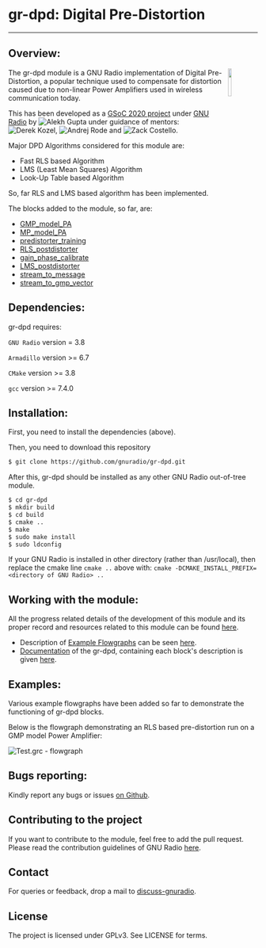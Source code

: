 # gr-dpd: Digital Pre-Distortion
--------------------------------------

## Overview:
<img align="right" src="https://wiki.gnuradio.org/images/2/2f/Gnuradio_logo_icon.png?054f8" width="12%" />

The gr-dpd module is a GNU Radio implementation of Digital Pre-Distortion, a popular technique used to compensate for 
distortion caused due to non-linear Power Amplifiers used in wireless communication today.

This has been developed as a [GSoC 2020 project](https://summerofcode.withgoogle.com/projects/#6468946162614272)
under [GNU Radio](https://summerofcode.withgoogle.com/organizations/6453828414603264/) by ![Alekh Gupta](https://github.com/alekhgupta1441) under guidance of mentors: ![Derek Kozel](https://github.com/dkozel), ![Andrej Rode](https://github.com/noc0lour) and ![Zack Costello](https://github.com/ZCostello).

Major DPD Algorithms considered for this module are:

* Fast RLS based Algorithm 
* LMS (Least Mean Squares) Algorithm
* Look-Up Table based Algorithm

So, far RLS and LMS based algorithm has been implemented. 

The blocks added to the module, so far, are:

* [GMP_model_PA](https://github.com/gnuradio/gr-dpd/tree/master/docs#gmp-model-pa)
* [MP_model_PA](https://github.com/gnuradio/gr-dpd/tree/master/docs#mp-model-pa)
* [predistorter_training](https://github.com/gnuradio/gr-dpd/tree/master/docs#predistorter-training)
* [RLS_postdistorter](https://github.com/gnuradio/gr-dpd/tree/master/docs#rls-postdistorter)
* [gain_phase_calibrate](https://github.com/gnuradio/gr-dpd/tree/master/docs#gain-phase-calibrate)
* [LMS_postdistorter](https://github.com/gnuradio/gr-dpd/tree/master/docs#lms-postdistorter)
* [stream_to_message](https://github.com/gnuradio/gr-dpd/tree/master/docs#stream_to_message)
* [stream_to_gmp_vector](https://github.com/gnuradio/gr-dpd/tree/master/docs#stream_to_gmp_vector)

## Dependencies:

gr-dpd requires:

`GNU Radio` version = 3.8  

`Armadillo` version >= 6.7

`CMake` version >= 3.8

`gcc` version >= 7.4.0

## Installation:

First, you need to install the dependencies (above).

Then, you need to download this repository
```bash
$ git clone https://github.com/gnuradio/gr-dpd.git
```

After this, gr-dpd should be installed as any other GNU Radio out-of-tree module.
```bash
$ cd gr-dpd
$ mkdir build
$ cd build
$ cmake ..
$ make
$ sudo make install
$ sudo ldconfig
```
If your GNU Radio is installed in other directory (rather than /usr/local), then replace the cmake line 
`cmake ..` above with: `cmake -DCMAKE_INSTALL_PREFIX=<directory of GNU Radio> ..`

## Working with the module:

All the progress related details of the development of this module and its proper record and resources related
to this module can be found [here](https://grdpd.wordpress.com/).

* Description of [Example Flowgraphs](https://github.com/gnuradio/gr-dpd/tree/master/examples) can be seen [here](https://github.com/gnuradio/gr-dpd/tree/master/examples#gr-dpd-example-flowgraphs).
* [Documentation](https://github.com/gnuradio/gr-dpd/tree/master/docs) of the gr-dpd, containing each block's description is given [here](https://github.com/gnuradio/gr-dpd/tree/master/docs#gr-dpd-digital-pre-distortion).

## Examples:

Various example flowgraphs have been added so far to demonstrate the functioning of gr-dpd blocks.


Below is the flowgraph demonstrating an RLS based pre-distortion run on a GMP model Power Amplifier:

![Test.grc - flowgraph](https://github.com/gnuradio/gr-dpd/blob/master/raw/RLS_test_run_two_tone_setup.jpg)<br>

## Bugs reporting:
Kindly report any bugs or issues [on Github](https://github.com/gnuradio/gr-dpd/issues/).

## Contributing to the project
If you want to contribute to the module, feel free to add the pull request.
Please read the contribution guidelines of GNU Radio [here](https://wiki.gnuradio.org/index.php/Development).

## Contact
For queries or feedback, drop a mail to [discuss-gnuradio](mailto:discuss-gnuradio@gnu.org).

## License
The project is licensed under GPLv3. See LICENSE for terms.


